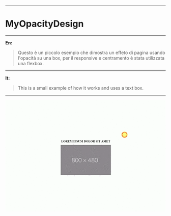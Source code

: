 ------------------------------------------------------------------------------------------------------------------------------------------

# MyOpacityDesign

------------------------------------------------------------------------------------------------------------------------------------------
**En:**

> Questo è un piccolo esempio che dimostra un effeto di pagina usando l'opacità su una box, per il responsive e centramento è stata utilizzata una flexbox.

------------------------------------------------------------------------------------------------------------------------------------------

**It:**
> This is a small example of how it works and uses a text box.

------------------------------------------------------------------------------------------------------------------------------------------

<center><img src="video-to-gif.gif" alt="Esempio" style="align:center;"/></center>
